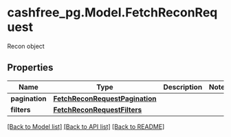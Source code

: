 # cashfree_pg.Model.FetchReconRequest
Recon object

## Properties

Name | Type | Description | Notes
------------ | ------------- | ------------- | -------------
**pagination** | [**FetchReconRequestPagination**](FetchReconRequestPagination.md) |  | 
**filters** | [**FetchReconRequestFilters**](FetchReconRequestFilters.md) |  | 

[[Back to Model list]](../README.md#documentation-for-models) [[Back to API list]](../README.md#documentation-for-api-endpoints) [[Back to README]](../README.md)

